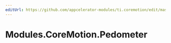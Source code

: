 ```yaml
---
editUrl: https://github.com/appcelerator-modules/ti.coremotion/edit/master/apidoc/Pedometer.yml
---
```

# Modules.CoreMotion.Pedometer

<TypeHeader/>

<ApiDocs/>
